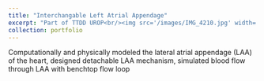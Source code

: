 ```yaml
---
title: "Interchangable Left Atrial Appendage"
excerpt: "Part of TTDD UROP<br/><img src='/images/IMG_4210.jpg' width='70%' height = '70%'>"
collection: portfolio
---
```


 Computationally and physically modeled the lateral atrial appendage (LAA) of the heart, designed detachable LAA mechanism, simulated blood flow through LAA with benchtop flow loop